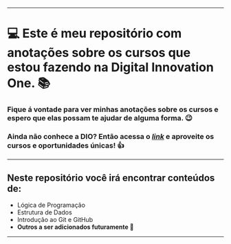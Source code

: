 ______________________________________________________________________________________________________________________________________
# :computer: Este é meu repositório com anotações sobre os cursos que estou fazendo na Digital Innovation One. :books:
### Fique á vontade para ver minhas anotações sobre os cursos e espero que elas possam te ajudar de alguma forma. :wink:

### Ainda não conhece a DIO? Então acessa o [***link***](https://www.dio.me/sign-in) e aproveite os cursos e oportunidades únicas! :+1:

______________________________________________________________________________________________________________________________________

## Neste repositório você irá encontrar conteúdos de:
- Lógica de Programação
- Estrutura de Dados
- Introdução ao Git e GitHub
- **Outros a ser adicionados futuramente 🚀**
_______________________________________________________________________________________________________________________________________

